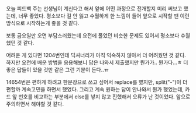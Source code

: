 오늘 피드백 주는 선생님이 계신다고 해서 앞에 어떤 과정으로 전개할지 미리 써보고 했는데, 너무 좋았다. 평소보다 길 안 잃고 수월하게 한 느낌이 들어 앞으로 시작할 땐 이런 방식으로 시작하는게 좋을 것 같다.

보통 금요일만 오면 부담스러웠는데 요전에 풀었던 비슷한 문제도 있어서 평소보다 수월했던 것 같다.

어려운 게 있다면 1204번인데 딕셔너리가 아직 익숙하지 않아서 더 어려웠던 것 같다. 하지만 오전에 배운 방법을 응용해보니 답은 나와서 제출했지만 뭔가가.. 뭔가다...ㅎ 더 좋은 답들이 있을 것만 같은 그런 기분이 든다..ㅠ

14654번은 편하게 하려고 한문장으로 쓰고 싶어서 replace를 헀지만, split("-")이 더 편할까 계속고민을 하면서 했었다. 그리고 계속 원하는 답이 안나와서 뭔가 했었는데, 카드 앞 번호를 비교하는 부분에서 else를 넣지 않고 진했해서 오류가 난 것이었다. 앞으로 주의하면서 해야할 것 같다.